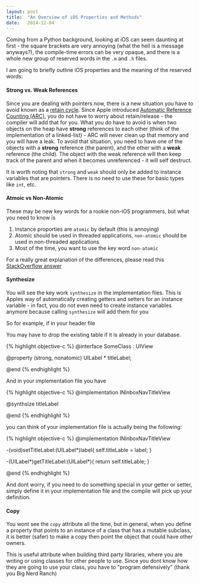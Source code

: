 ```yaml
---
layout: post
title:  "An Overview of iOS Properties and Methods"
date:   2014-12-04
---
```


Coming from a Python background, looking at iOS can seem daunting at first - the square brackets are very annoying (what the hell is a message anyways?), the compile-time errors can be very opaque, and there is a whole new group of reserved words in the `.m` and `.h` files.

I am going to briefly outline iOS properties and the meaning of the reserved words:

#### Strong vs. Weak References

Since you are dealing with pointers now, there is a new situation you have to avoid known as a [retain cycle](http://stackoverflow.com/questions/19892245/understanding-retain-cycle-in-depth). Since Apple introduced [Automatic Reference Counting (ARC)](https://www.google.com/search?q=apple+arc&oq=apple+arc&aqs=chrome..69i57j0j69i60l4.1118j0j4&sourceid=chrome&es_sm=91&ie=UTF-8), you do not have to worry about retain/release - the compiler will add that for you. What you do have to avoid is when two objects on the heap have **strong** references to each other (think of the implementation of a linked-list) - ARC will never clean up that memory and you will have a leak. To avoid that situation, you need to have one of the objects with a **strong** reference (the parent), and the other with a **weak** reference (the child). The object with the weak reference will then keep track of the parent and when it becomes unreferenced - it will self destruct.

It is worth noting that `strong` and `weak` should only be added to instance variables that are pointers. There is no need to use these for basic types like `int`, etc.

#### Atmoic vs Non-Atomic

These may be new key words for a rookie non-iOS programmers, but what you need to know is

1. Instance proporties are `atomic` by default (this is annoying)
2. Atomic should be used in threaded applications, `non-atomic` should be used in non-threaded applications
3. Most of the time, you want to use the key word `non-atomic`

For a really great explanation of the differences, please read this [StackOverflow answer](http://stackoverflow.com/a/589392/323578)

#### Synthesize

You will see the key work `synthesize` in the implementation files. This is Apples way of automatically creating getters and setters for an instance variable - in fact, you do not even need to create instance variables anymore because calling `synthesize` will add them for you

So for example, if in your header file

You may have to drop the existing table if it is already in your database.

{% highlight objective-c %}
@interface SomeClass : UIView

@property (strong, nonatomic) UILabel * titleLabel;

@end
{% endhighlight %}

And in your implementation file you have


{% highlight objective-c %}
@implementation INInboxNavTitleView

@synthsize titleLabel

@end
{% endhighlight %}

you can think of your implementation file is actually being the following:


{% highlight objective-c %}
@implementation INInboxNavTitleView

-(void)setTitleLabel:(UILabel*)label{
    self.titleLable = label;
}

-(UILabel*)getTitleLabel:(UILabel*){
    return self.titleLable;
}

@end
{% endhighlight %}

And dont worry, if you need to do something special in your getter or setter, simply define it in your implementation file and the compile will pick up your definition.

#### Copy

You wont see the `copy` attribute all the time, but in general, when you define a property that points to an instance of a class that has a mutable subclass, it is better (safer) to make a copy then point the object that could have other owners.

This is useful attribute when building third party libraries, where you are writing or using classes for other people to use. Since you dont know how they are going to use your class, you have to "program defensively" (thank you Big Nerd Ranch)
